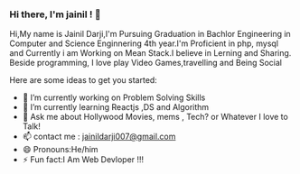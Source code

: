 ### Hi there, I'm jainil ! 👋

Hi,My name is Jainil Darji,I'm Pursuing Graduation in Bachlor Engineering in Computer and Science Enginnering 4th year.I'm Proficient in php, mysql and Currently i am Working on Mean Stack.I believe in Lerning and Sharing. Beside programming, I love play Video Games,travelling and Being Social


Here are some ideas to get you started:

- 🔭 I’m currently working on Problem Solving Skills 
- 🌱 I’m currently learning  Reactjs ,DS and Algorithm 
- 💬 Ask me about Hollywood Movies, mems , Tech? or Whatever I love to Talk!
- 📫 contact me : jainildarji007@gmail.com
- 😄 Pronouns:He/him
- ⚡ Fun fact:I Am Web Devloper !!!
